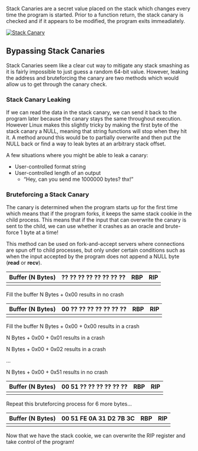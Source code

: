 Stack Canaries are a secret value placed on the stack which changes every time the program is started. Prior to a function return, the stack canary is checked and if it appears to be modified, the program exits immeadiately.

[![Stack Canary](https://ctf101.org/binary-exploitation/images/stack-canary.png)](https://ctf101.org/binary-exploitation/images/stack-canary.png)

## Bypassing Stack Canaries

Stack Canaries seem like a clear cut way to mitigate any stack smashing as it is fairly impossible to just guess a random 64-bit value. However, leaking the address and bruteforcing the canary are two methods which would allow us to get through the canary check.

### Stack Canary Leaking

If we can read the data in the stack canary, we can send it back to the program later because the canary stays the same throughout execution. However Linux makes this slightly tricky by making the first byte of the stack canary a NULL, meaning that string functions will stop when they hit it. A method around this would be to partially overwrite and then put the NULL back or find a way to leak bytes at an arbitrary stack offset.

A few situations where you might be able to leak a canary:

- User-controlled format string
- User-controlled length of an output
    - “Hey, can you send me 1000000 bytes? thx!”

### Bruteforcing a Stack Canary

The canary is determined when the program starts up for the first time which means that if the program forks, it keeps the same stack cookie in the child process. This means that if the input that can overwrite the canary is sent to the child, we can use whether it crashes as an oracle and brute-force 1 byte at a time!

This method can be used on fork-and-accept servers where connections are spun off to child processes, but only under certain conditions such as when the input accepted by the program does not append a NULL byte (**read** or **recv**).

|Buffer (N Bytes)|?? ?? ?? ?? ?? ?? ?? ??|RBP|RIP|
|---|---|---|---|
|||||

Fill the buffer N Bytes + 0x00 results in no crash

|Buffer (N Bytes)|00 ?? ?? ?? ?? ?? ?? ??|RBP|RIP|
|---|---|---|---|
|||||

Fill the buffer N Bytes + 0x00 + 0x00 results in a crash

N Bytes + 0x00 + 0x01 results in a crash

N Bytes + 0x00 + 0x02 results in a crash

...

N Bytes + 0x00 + 0x51 results in no crash

|Buffer (N Bytes)|00 51 ?? ?? ?? ?? ?? ??|RBP|RIP|
|---|---|---|---|
|||||

Repeat this bruteforcing process for 6 more bytes...

|Buffer (N Bytes)|00 51 FE 0A 31 D2 7B 3C|RBP|RIP|
|---|---|---|---|
|||||

Now that we have the stack cookie, we can overwrite the RIP register and take control of the program!